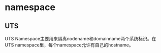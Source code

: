 # namespace
## UTS
UTS Namespace主要用来隔离nodename和domainname两个系统标识。在UTS namespace里，每个namespace允许有自己的hostname。
